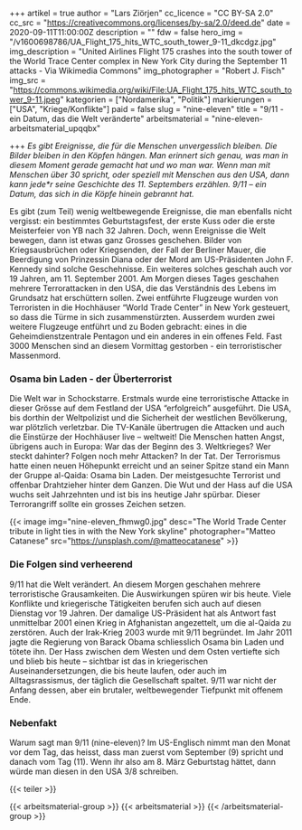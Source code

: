 +++
artikel = true
author = "Lars Ziörjen"
cc_licence = "CC BY-SA 2.0"
cc_src = "https://creativecommons.org/licenses/by-sa/2.0/deed.de"
date = 2020-09-11T11:00:00Z
description = ""
fdw = false
hero_img = "/v1600698786/UA_Flight_175_hits_WTC_south_tower_9-11_dkcdgz.jpg"
img_description = "United Airlines Flight 175 crashes into the south tower of the World Trace Center complex in New York City during the September 11 attacks - Via Wikimedia Commons"
img_photographer = "Robert J. Fisch"
img_src = "https://commons.wikimedia.org/wiki/File:UA_Flight_175_hits_WTC_south_tower_9-11.jpeg"
kategorien = ["Nordamerika", "Politik"]
markierungen = ["USA", "Kriege/Konflikte"]
paid = false
slug = "nine-eleven"
title = "9/11 - ein Datum, das die Welt veränderte"
arbeitsmaterial = "nine-eleven-arbeitsmaterial_upqqbx"

+++
_Es gibt Ereignisse, die für die Menschen unvergesslich bleiben. Die Bilder bleiben in den Köpfen hängen. Man erinnert sich genau, was man in diesem Moment gerade gemacht hat und wo man war. Wenn man mit Menschen über 30 spricht, oder speziell mit Menschen aus den USA, dann kann jede*r seine Geschichte des 11. Septembers erzählen. 9/11 – ein Datum, das sich in die Köpfe hinein gebrannt hat._

Es gibt (zum Teil) wenig weltbewegende Ereignisse, die man ebenfalls nicht vergisst: ein bestimmtes Geburtstagsfest, der erste Kuss oder die erste Meisterfeier von YB nach 32 Jahren. Doch, wenn Ereignisse die Welt bewegen, dann ist etwas ganz Grosses geschehen. Bilder von Kriegsausbrüchen oder Kriegsenden, der Fall der Berliner Mauer, die Beerdigung von Prinzessin Diana oder der Mord am US-Präsidenten John F. Kennedy sind solche Geschehnisse. Ein weiteres solches geschah auch vor 19 Jahren, am 11. September 2001. Am Morgen dieses Tages geschahen mehrere Terrorattacken in den USA, die das Verständnis des Lebens im Grundsatz hat erschüttern sollen. Zwei entführte Flugzeuge wurden von Terroristen in die Hochhäuser “World Trade Center” in New York gesteuert, so dass die Türme in sich zusammenstürzten. Ausserdem wurden zwei weitere Flugzeuge entführt und zu Boden gebracht: eines in die Geheimdienstzentrale Pentagon und ein anderes in ein offenes Feld. Fast 3000 Menschen sind an diesem Vormittag gestorben - ein terroristischer Massenmord.

### Osama bin Laden - der Überterrorist

Die Welt war in Schockstarre. Erstmals wurde eine terroristische Attacke in dieser Grösse auf dem Festland der USA “erfolgreich” ausgeführt. Die USA, bis dorthin der Weltpolizist und die Sicherheit der westlichen Bevölkerung, war plötzlich verletzbar. Die TV-Kanäle übertrugen die Attacken und auch die Einstürze der Hochhäuser live – weltweit! Die Menschen hatten Angst, übrigens auch in Europa: War das der Beginn des 3. Weltkrieges? Wer steckt dahinter? Folgen noch mehr Attacken? In der Tat. Der Terrorismus hatte einen neuen Höhepunkt erreicht und an seiner Spitze stand ein Mann der Gruppe al-Qaida: Osama bin Laden. Der meistgesuchte Terrorist und offenbar Drahtzieher hinter dem Ganzen. Die Wut und der Hass auf die USA wuchs seit Jahrzehnten und ist bis ins heutige Jahr spürbar. Dieser Terrorangriff sollte ein grosses Zeichen setzen.

{{< image img="nine-eleven_fhmwg0.jpg" desc="The World Trade Center tribute in light ties in with the New York skyline" photographer="Matteo Catanese" src="https://unsplash.com/@matteocatanese" >}}

### Die Folgen sind verheerend

9/11 hat die Welt verändert. An diesem Morgen geschahen mehrere terroristische Grausamkeiten. Die Auswirkungen spüren wir bis heute. Viele Konflikte und kriegerische Tätigkeiten berufen sich auch auf diesen Dienstag vor 19 Jahren. Der damalige US-Präsident hat als Antwort fast unmittelbar 2001 einen Krieg in Afghanistan angezettelt, um die al-Qaida zu zerstören. Auch der Irak-Krieg 2003 wurde mit 9/11 begründet. Im Jahr 2011 jagte die Regierung von Barack Obama schliesslich Osama bin Laden und tötete ihn. Der Hass zwischen dem Westen und dem Osten vertiefte sich und blieb bis heute – sichtbar ist das in kriegerischen Auseinandersetzungen, die bis heute laufen, oder auch im Alltagsrassismus, der täglich die Gesellschaft spaltet. 9/11 war nicht der Anfang dessen, aber ein brutaler, weltbewegender Tiefpunkt mit offenem Ende.

### Nebenfakt

Warum sagt man 9/11 (nine-eleven)? Im US-Englisch nimmt man den Monat vor dem Tag, das heisst, dass man zuerst vom September (9) spricht und danach vom Tag (11). Wenn ihr also am 8. März Geburtstag hättet, dann würde man diesen in den USA 3/8 schreiben.

{{< teiler >}}

{{< arbeitsmaterial-group >}} {{< arbeitsmaterial >}} {{< /arbeitsmaterial-group >}}
